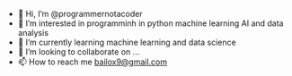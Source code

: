 - 👋 Hi, I’m @programmernotacoder
- 👀 I’m interested in programminh in python machine learning AI and data analysis
- 🌱 I’m currently learning machine learning and data science
- 💞️ I’m looking to collaborate on ...
- 📫 How to reach me bailox9@gmail.com


<!---
programmernotacoder/programmernotacoder is a ✨ special ✨ repository because its `README.md` (this file) appears on your GitHub profile.
You can click the Preview link to take a look at your changes.
--->

